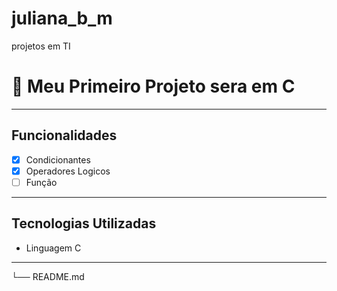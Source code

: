 # juliana_b_m
projetos em TI
# 📌 Meu Primeiro Projeto sera em C

---

## Funcionalidades
- [x] Condicionantes
- [x] Operadores Logicos
- [ ] Função

---

## Tecnologias Utilizadas
- Linguagem C
---


└── README.md
